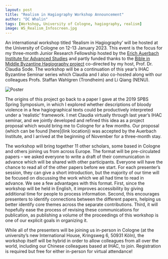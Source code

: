 ```yaml
---
layout: post
title: "Realism in Hagiography Workshop Announcement"
author: "DC Whalin"
tags: [Workshop, University of Cologne, hagiography, realism]
image: WS_Realism_Infoscreen.jpg
---
```


An international workshop titled ‘Realism in Hagiography’ will be hosted at the University of Cologne on 12-13 January 2023. This event is the focus for my three-month Junior Research Fellowship hosted by the [Erich Auerbach Institute for Advanced Studies]( https://auerbach-institut.phil-fak.uni-koeln.de/en/) and partly funded thanks to the [Bible in Middle Byzantine Hagiography project]( https://www.arts.kuleuven.be/grieks/onderzoek/bible-hagiography) co-directed by my host, Prof. Dr. Claudia Sode. The workshop will be a continuation of this year’s IHAC Byzantine Seminar series which Claudia and I also co-hosted along with our colleagues Profs. Staffan Wahlgren (Trondheim) and Li Qiang (NENU).

![Poster](http://douglaswhalin.github.io/assets/img/WS_Realism_Infoscreen.jpg)

The origins of this project go back to a paper I gave at the 2019 SPBS Spring Symposium, in which I explored whether descriptions of bloody violence in a few hagiographical texts could be productively interpreted under a ‘realistic’ framework. I met Claudia virtually through last year’s IHAC seminar, and we jointly developed and refined this idea as a project proposal which would bring me to Cologne for a few months. Our proposal (which can be found [here](link location)) was accepted by the Auerbach Institute, and I arrived at the beginning of November for a three-month stay.

The workshop will bring together 11 other scholars, some based in Cologne and others joining us from across Europe. The format will be pre-circulated papers – we asked everyone to write a draft of their communication in advance which will be shared with other participants. Everyone will have the chance to read all of the other papers before we start. For each presenter’s session, they can give a short introduction, but the majority of our time will be focused on discussing the work which we all had time to read in advance. We see a few advantages with this format. First, since the workshop will be held in English, it improves accessibility by giving additional time for people to process information. Second, this encourages presenters to identify connections between the different papers, helping us better identify core themes across the separate contributions. Third, it will hopefully ease the process of revising these communications for publication, as publishing a volume of the proceedings of this workshop is one of our explicit goals in organizing it.

While all of the presenters will be joining us in-person in Cologne (at the university’s new International House, Kringsweg 6, 50931 Köln), the workshop itself will be hybrid in order to allow colleagues from all over the world, including our Chinese colleagues based at IHAC, to join. Registration is required but free for either in-person for virtual attendance!
